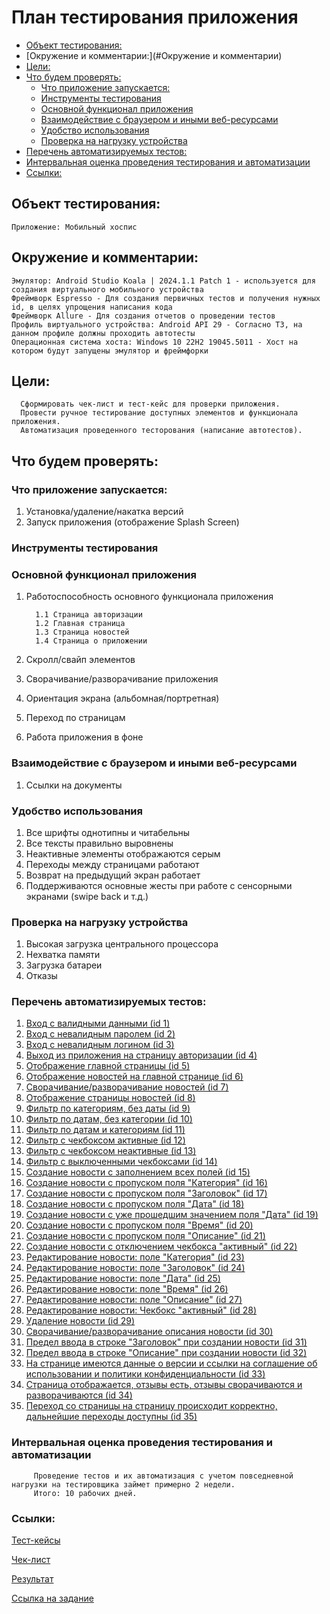 # План тестирования приложения

<!-- TOC -->
  * [Объект тестирования:](#объект-тестирования-)
  * [Окружение и комментарии:](#Окружение и комментарии)
  * [Цели:](#цели)
  * [Что будем проверять:](#что-будем-проверять)
    * [Что приложение запускается:](#что-приложение-запускается)
    * [Инструменты тестирования](#инструменты-тестирования)
    * [Основной функционал приложения](#основной-функционал-приложения)
    * [Взаимодействие с браузером и иными веб-ресурсами](#взаимодействие-с-браузером-и-иными-веб-ресурсами)
    * [Удобство использования](#удобство-использования)
    * [Проверка на нагрузку устройства](#проверка-на-нагрузку-устройства)
  * [Перечень автоматизируемых тестов:](#перечень-автоматизируемых-тестов)
  * [Интервальная оценка проведения тестирования и автоматизации](#интервальная-оценка-проведения-тестирования-и-автоматизации)
  * [Ссылки:](#ссылки)
<!-- TOC -->

## Объект тестирования: 

    Приложение: Мобильный хоспис

## Окружение и комментарии:

    Эмулятор: Android Studio Koala | 2024.1.1 Patch 1 - используется для создания виртуального мобильного устройства
    Фреймворк Espresso - Для создания первичных тестов и получения нужных id, в целях упрощения написания кода
    Фреймворк Аllure - Для создания отчетов о проведении тестов
    Профиль виртуального устройства: Android API 29 - Согласно ТЗ, на данном профиле должны проходить автотесты
    Операционная система хоста: Windows 10 22H2 19045.5011 - Хост на котором будут запущены эмулятор и фреймфорки

## Цели:
      
      Сформировать чек-лист и тест-кейс для проверки приложения.
      Провести ручное тестирование доступных элементов и функционала приложения. 
      Автоматизация проведенного тесторования (написание автотестов).

## Что будем проверять:

### Что приложение запускается:

1. Установка/удаление/накатка версий
2. Запуск приложения (отображение Splash Screen)

### Инструменты тестирования


### Основной функционал приложения

1. Работоспособность основного функционала приложения

         1.1 Страница авторизации
         1.2 Главная страница
         1.3 Страница новостей
         1.4 Страница о приложении
2. Скролл/свайп элементов
3. Сворачивание/разворачивание приложения
4. Ориентация экрана (альбомная/портретная)
5. Переход по страницам
6. Работа приложения в фоне


### Взаимодействие с браузером и иными веб-ресурсами

1. Cсылки на документы


### Удобство использования

1. Все шрифты однотипны и читабельны
2. Все тексты правильно выровнены
3. Неактивные элементы отображаются серым
4. Переходы между страницами работают
5. Возврат на предыдущий экран работает
6. Поддерживаются основные жесты при работе с сенсорными экранами (swipe back и т.д.)


### Проверка на нагрузку устройства

1. Высокая загрузка центрального процессора
2. Нехватка памяти
3. Загрузка батареи
4. Отказы


### Перечень автоматизируемых тестов:

1. [Вход с валидными данными (id 1)](Cases.xlsx)
2. [Вход с невалидным паролем (id 2)](Cases.xlsx)
3. [Вход с невалидным логином (id 3)](Cases.xlsx)
4. [Выход из приложения на страницу авторизации (id 4)](Cases.xlsx)
5. [Отображение главной страницы (id 5)](Cases.xlsx)
6. [Отображение новостей на главной странице (id 6)](Cases.xlsx)
7. [Сворачивание/разворачивание новостей (id 7)](Cases.xlsx)
8. [Отображение страницы новостей (id 8)](Cases.xlsx)
9. [Фильтр по категориям, без даты (id 9)](Cases.xlsx)
10. [Фильтр по датам, без категории (id 10)](Cases.xlsx)
11. [Фильтр по датам и категориям (id 11)](Cases.xlsx)
12. [Фильтр с чекбоксом активные (id 12)](Cases.xlsx)
13. [Фильтр с чекбоксом неактивные (id 13)](Cases.xlsx)
14. [Фильтр с выключенными чекбоксами (id 14)](Cases.xlsx)
15. [Создание новости с заполнением всех полей (id 15)](Cases.xlsx)
16. [Создание новости с пропуском поля "Категория" (id 16)](Cases.xlsx)
17. [Создание новости с пропуском поля "Заголовок" (id 17)](Cases.xlsx)
18. [Создание новости с пропуском поля "Дата" (id 18)](Cases.xlsx)
19. [Создание новости с уже прошедшим значением поля "Дата" (id 19)](Cases.xlsx)
20. [Создание новости с пропуском поля "Время" (id 20)](Cases.xlsx)
21. [Создание новости с пропуском поля "Описание" (id 21)](Cases.xlsx)
22. [Создание новости с отключением чекбокса "активный" (id 22)](Cases.xlsx)
23. [Редактирование новости: поле "Категория" (id 23)](Cases.xlsx)
24. [Редактирование новости: поле "Заголовок" (id 24)](Cases.xlsx)
25. [Редактирование новости: поле "Дата" (id 25)](Cases.xlsx)
26. [Редактирование новости: поле "Время" (id 26)](Cases.xlsx)
27. [Редактирование новости: поле "Описание" (id 27)](Cases.xlsx)
28. [Редактирование новости: Чекбокс "активный" (id 28)](Cases.xlsx)
29. [Удаление новости (id 29)](Cases.xlsx)
30. [Сворачивание/разворачивание описания новости (id 30)](Cases.xlsx)
31. [Предел ввода в строке "Заголовок" при создании новости (id 31)](Cases.xlsx)
32. [Предел ввода в строке "Описание" при создании новости (id 32)](Cases.xlsx)
33. [На странице имеются данные о версии и ссылки на соглашение об использовании и политики конфиденциальности (id 33)](Cases.xlsx)
34. [Страница отображается, отзывы есть, отзывы сворачиваются и разворачиваются (id 34)](Cases.xlsx)
35. [Переход со страницы на страницу происходит корректно, дальнейшие переходы доступны (id 35)](Cases.xlsx)


### Интервальная оценка проведения тестирования и автоматизации

         Проведение тестов и их автоматизация с учетом повседневной нагрузки на тестировщика займет примерно 2 недели.
         Итого: 10 рабочих дней.

### Ссылки:

   [Тест-кейсы](Cases.xlsx)

   [Чек-лист](Check.xlsx)

   [Результат](Result.md)

   [Ссылка на задание](https://github.com/netology-code/qamid-diplom?tab=readme-ov-file#%D1%86%D0%B5%D0%BB%D0%B8-%D0%BF%D1%80%D0%BE%D0%B5%D0%BA%D1%82%D0%B0)